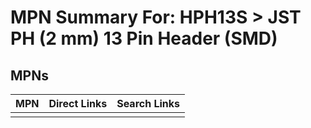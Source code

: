 



# MPN Summary For: HPH13S > JST PH (2 mm) 13 Pin Header (SMD)

## MPNs
  

|MPN|Direct Links|Search Links|
| :--- | :--- | :--- |
||||
